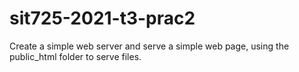 # sit725-2021-t3-prac2
Create a simple web server and serve a  simple web page, using the public_html folder to serve files.
